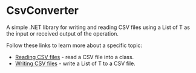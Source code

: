 # CsvConverter

A simple .NET library for writing and reading CSV files using a List of T as the input or received output of the operation.

Follow these links to learn more about a specific topic:
- [Reading CSV files](./docs/CsvToClass/Main.md) - read a CSV file into a class.
- [Writing CSV files](./docs/ClassToCsv/Main.md) - write a List of T to a CSV file.